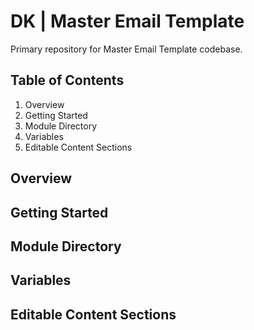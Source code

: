 # DK | Master Email Template
Primary repository for Master Email Template codebase. 

## Table of Contents
1. Overview
2. Getting Started
3. Module Directory
4. Variables
5. Editable Content Sections

## Overview


## Getting Started


## Module Directory


## Variables


## Editable Content Sections
